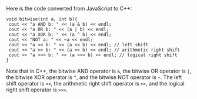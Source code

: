 Here is the code converted from JavaScript to C++:
```
void bitwise(int a, int b){
 cout << "a AND b: " << (a & b) << endl;
 cout << "a OR b: " << (a | b) << endl;
 cout << "a XOR b: " << (a ^ b) << endl;
 cout << "NOT a: " << ~a << endl;
 cout << "a << b: " << (a << b) << endl; // left shift
 cout << "a >> b: " << (a >> b) << endl; // arithmetic right shift
 cout << "a >>> b: " << (a >>> b) << endl; // logical right shift
}
``` 
Note that in C++, the bitwise AND operator is `&`, the bitwise OR operator is `|`, the bitwise XOR operator is `^`, and the bitwise NOT operator is `~`. The left shift operator is `<<`, the arithmetic right shift operator is `>>`, and the logical right shift operator is `>>>`.

